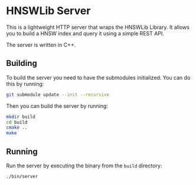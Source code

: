 # HNSWLib Server

This is a lightweight HTTP server that wraps the HNSWLib Library. It allows you to build a HNSW index and query it using a simple REST API. 

The server is written in C++.

## Building

To build the server you need to have the submodules initialized. You can do this by running:

```bash
git submodule update --init --recursive
```

Then you can build the server by running:

```bash
mkdir build
cd build
cmake ..
make
```

## Running

Run the server by executing the binary from the `build` directory:

```bash
./bin/server
```
